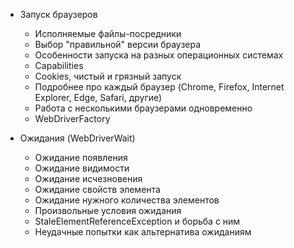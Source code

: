 * Запуск браузеров 
    - Исполняемые файлы-посредники
    - Выбор "правильной" версии браузера
    - Особенности запуска на разных операционных системах
    - Capabilities
    - Cookies, чистый и грязный запуск
    - Подробнее про каждый браузер (Chrome, Firefox, Internet Explorer, Edge, Safari, другие)
    - Работа с несколькими браузерами одновременно
    - WebDriverFactory

        
* Ожидания (WebDriverWait)
    - Ожидание появления
    - Ожидание видимости
    - Ожидание исчезновения
    - Ожидание свойств элемента
    - Ожидание нужного количества элементов
    - Произвольные условия ожидания
    - StaleElementReferenceException и борьба с ним
    - Неудачные попытки как альтернатива ожиданиям